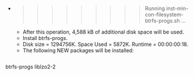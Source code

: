 * >>>>>>>>> Running inst-min-con-filesystem-btrfs-progs.sh ...
  * After this operation, 4,588 kB of additional disk space will be used.
  * Install btrfs-progs.
  * Disk size = 1294756K. Space Used = 5872K. Runtime = 00:00:00:18.
  * The following NEW packages will be installed:
  ```bash
btrfs-progs liblzo2-2
  ```
